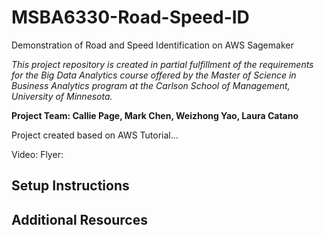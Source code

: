 # MSBA6330-Road-Speed-ID
Demonstration of Road and Speed Identification on AWS Sagemaker  

*This project repository is created in partial fulfillment of the requirements for the Big Data Analytics course offered by the Master of Science in Business Analytics program at the Carlson School of Management, University of Minnesota.*

**Project Team: Callie Page, Mark Chen, Weizhong Yao, Laura Catano**

Project created based on AWS Tutorial...

Video:
Flyer:

## Setup Instructions

## Additional Resources
